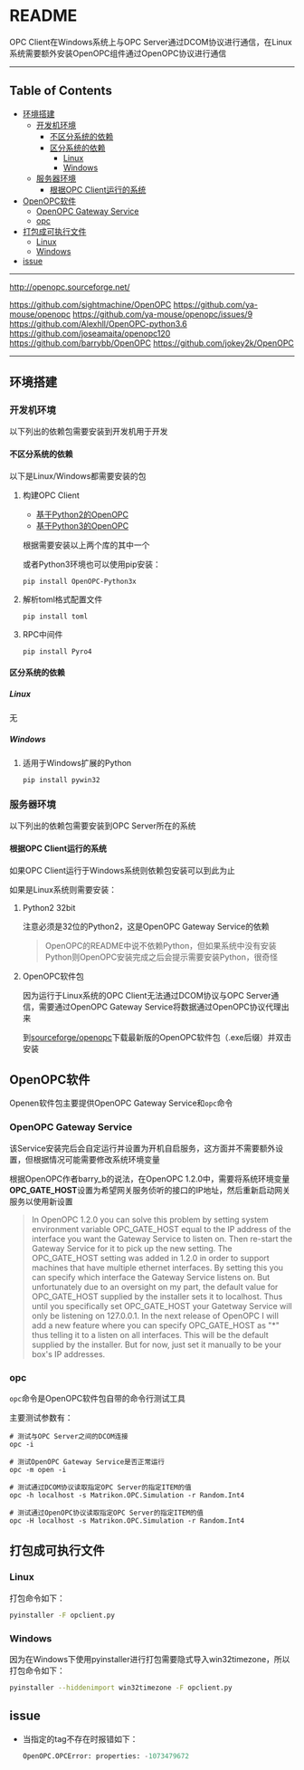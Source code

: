 # README

OPC Client在Windows系统上与OPC Server通过DCOM协议进行通信，在Linux系统需要额外安装OpenOPC组件通过OpenOPC协议进行通信

---

## Table of Contents

<!-- vim-markdown-toc GFM -->

* [环境搭建](#环境搭建)
    * [开发机环境](#开发机环境)
        * [不区分系统的依赖](#不区分系统的依赖)
        * [区分系统的依赖](#区分系统的依赖)
            * [Linux](#linux)
            * [Windows](#windows)
    * [服务器环境](#服务器环境)
        * [根据OPC Client运行的系统](#根据opc-client运行的系统)
* [OpenOPC软件](#openopc软件)
    * [OpenOPC Gateway Service](#openopc-gateway-service)
    * [opc](#opc)
* [打包成可执行文件](#打包成可执行文件)
    * [Linux](#linux-1)
    * [Windows](#windows-1)
* [issue](#issue)

<!-- vim-markdown-toc -->

---

http://openopc.sourceforge.net/

https://github.com/sightmachine/OpenOPC
https://github.com/ya-mouse/openopc
https://github.com/ya-mouse/openopc/issues/9
https://github.com/Alexhll/OpenOPC-python3.6
https://github.com/joseamaita/openopc120
https://github.com/barrybb/OpenOPC
https://github.com/jokey2k/OpenOPC

---

## 环境搭建

### 开发机环境

以下列出的依赖包需要安装到开发机用于开发

#### 不区分系统的依赖

以下是Linux/Windows都需要安装的包

1. 构建OPC Client

    - [基于Python2的OpenOPC](https://github.com/sightmachine/OpenOPC.git)
    - [基于Python3的OpenOPC](https://github.com/ya-mouse/openopc)

    根据需要安装以上两个库的其中一个

    或者Python3环境也可以使用pip安装：

    ```shell
    pip install OpenOPC-Python3x
    ```

2. 解析toml格式配置文件

    ```shell
    pip install toml
    ```

3. RPC中间件

    ```shell
    pip install Pyro4
    ```

#### 区分系统的依赖

##### Linux

无

##### Windows

1. 适用于Windows扩展的Python

    ```shell
    pip install pywin32
    ```

### 服务器环境

以下列出的依赖包需要安装到OPC Server所在的系统

#### 根据OPC Client运行的系统

如果OPC Client运行于Windows系统则依赖包安装可以到此为止

如果是Linux系统则需要安装：

1. Python2 32bit

    注意必须是32位的Python2，这是OpenOPC Gateway Service的依赖

    > OpenOPC的README中说不依赖Python，但如果系统中没有安装Python则OpenOPC安装完成之后会提示需要安装Python，很奇怪

2. OpenOPC软件包

    因为运行于Linux系统的OPC Client无法通过DCOM协议与OPC Server通信，需要通过OpenOPC Gateway Service将数据通过OpenOPC协议代理出来

    到[sourceforge/openopc](https://sourceforge.net/projects/openopc/files/)下载最新版的OpenOPC软件包（.exe后缀）并双击安装

## OpenOPC软件

Openen软件包主要提供OpenOPC Gateway Service和`opc`命令

### OpenOPC Gateway Service

该Service安装完后会自定运行并设置为开机自启服务，这方面并不需要额外设置，但根据情况可能需要修改系统环境变量

根据OpenOPC作者barry_b的说法，在OpenOPC 1.2.0中，需要将系统环境变量**OPC_GATE_HOST**设置为希望网关服务侦听的接口的IP地址，然后重新启动网关服务以使用新设置

> In OpenOPC 1.2.0 you can solve this problem by setting system environment
> variable OPC_GATE_HOST equal to the IP address of the interface you want the Gateway Service to listen on.
> Then re-start the Gateway Service for it to pick up the new setting.
> The OPC_GATE_HOST setting was added in 1.2.0 in order to support machines that have multiple ethernet interfaces.
> By setting this you can specify which interface the Gateway Service listens on.
> But unfortunately due to an oversight on my part, the default value for OPC_GATE_HOST supplied by the installer sets it to localhost.
> Thus until you specifically set OPC_GATE_HOST your Gatetway Service will only be listening on 127.0.0.1.
> In the next release of OpenOPC I will add a new feature where you can specify OPC_GATE_HOST as "*" thus telling it to a listen on all interfaces.
> This will be the default supplied by the installer. But for now, just set it manually to be your box's IP addresses.

### opc

`opc`命令是OpenOPC软件包自带的命令行测试工具

主要测试参数有：

```shell
# 测试与OPC Server之间的DCOM连接
opc -i

# 测试OpenOPC Gateway Service是否正常运行
opc -m open -i

# 测试通过DCOM协议读取指定OPC Server的指定ITEM的值
opc -h localhost -s Matrikon.OPC.Simulation -r Random.Int4

# 测试通过OpenOPC协议读取指定OPC Server的指定ITEM的值
opc -H localhost -s Matrikon.OPC.Simulation -r Random.Int4
```

## 打包成可执行文件

### Linux

打包命令如下：

```bash
pyinstaller -F opclient.py
```

### Windows

因为在Windows下使用pyinstaller进行打包需要隐式导入win32timezone，所以打包命令如下：

```bash
pyinstaller --hiddenimport win32timezone -F opclient.py
```

## issue

- 当指定的tag不存在时报错如下：

    ```python
    OpenOPC.OPCError: properties: -1073479672
    ```
